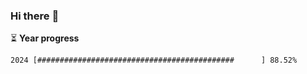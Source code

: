 ### Hi there :wave:

:hourglass_flowing_sand: **Year progress**

```txt
2024 [############################################      ] 88.52%
```
